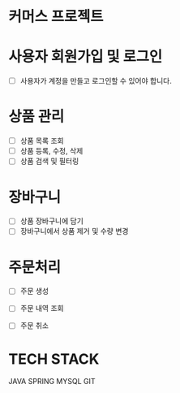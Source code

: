 # 커머스 프로젝트

# 사용자 회원가입 및 로그인

- [ ] 사용자가 계정을 만들고 로그인할 수 있어야 합니다.

# 상품 관리

- [ ] 상품 목록 조회
- [ ] 상품 등록, 수정, 삭제
- [ ] 상품 검색 및 필터링

# 장바구니

- [ ] 상품 장바구니에 담기
- [ ] 장바구니에서 상품 제거 및 수량 변경

# 주문처리

- [ ] 주문 생성
- [ ] 주문 내역 조회
- [ ] 주문 취소



# TECH STACK

JAVA SPRING MYSQL GIT
